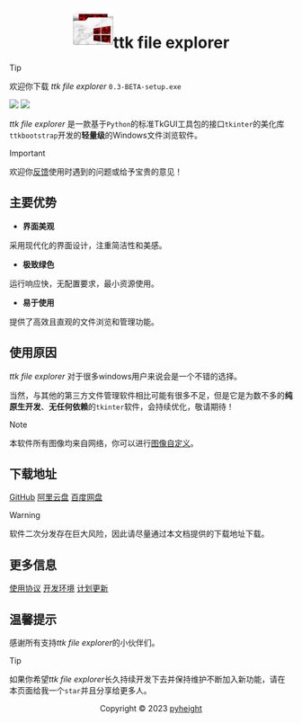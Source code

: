 <h1 align="center"><img src="./docs/icon.png" alt=""/>ttk file explorer</h1>

> [!TIP]
> 欢迎你下载 *ttk file explorer* `0.3-BETA-setup.exe`

<img src="https://img.shields.io/badge/Python-FFD43B?style=for-the-badge&logo=python&logoColor=blue" /> <img src="https://img.shields.io/badge/Windows-0078D6?style=for-the-badge&logo=windows&logoColor=white" />

*ttk file explorer* 是一款基于`Python`的标准TkGUI工具包的接口`tkinter`的美化库`ttkbootstrap`开发的**轻量级**的Windows文件浏览软件。

> [!IMPORTANT]
> 欢迎你[反馈](mailto:276581780@qq.com)使用时遇到的问题或给予宝贵的意见！

## 主要优势

* **界面美观**
 
 采用现代化的界面设计，注重简洁性和美感。

* **极致绿色**

运行响应快，无配置要求，最小资源使用。

* **易于使用**

提供了高效且直观的文件浏览和管理功能。


## 使用原因

*ttk file explorer* 对于很多windows用户来说会是一个不错的选择。

当然，与其他的第三方文件管理软件相比可能有很多不足，但是它是为数不多的**纯原生开发**、**无任何依赖**的`tkinter`软件，会持续优化，敬请期待！

> [!NOTE]
> 本软件所有图像均来自网络，你可以进行[图像自定义](https://iconfont.cn)。

##  下载地址

[GitHub](https://github.com/pyheight/ttk-file-explorer/)
[阿里云盘](https://www.aliyundrive.com/s/kooYQY65teA/)
[百度网盘](https://pan.baidu.com/s/1vSv-7kPXn5cRM0jjd0-qtg?pwd=2023#/home/%2F/%2F)

> [!WARNING]
> 软件二次分发存在巨大风险，因此请尽量通过本文档提供的下载地址下载。

## 更多信息

[使用协议](https://github.com/pyheight/ttk-file-explorer/blob/main/LICENSE)
[开发环境](https://github.com/pyheight/ttk-file-explorer/blob/main/CONTRIBUTING.md)
[计划更新](https://github.com/pyheight/ttk-file-explorer/blob/main/SECURITY.md)
  
## 温馨提示

感谢所有支持*ttk file explorer*的小伙伴们。

> [!TIP]
> 如果你希望*ttk file explorer*长久持续开发下去并保持维护不断加入新功能，请在本页面给我一个`star`并且分享给更多人。

<p align="center">Copyright © 2023 <a href="https://github.com/pyheight">pyheight</a></p>
